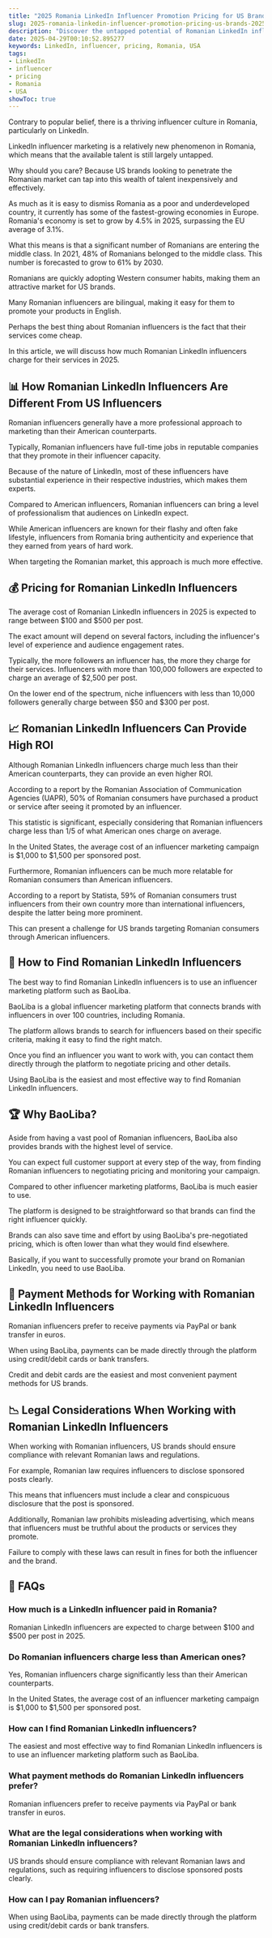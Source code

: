 ```yaml
---
title: "2025 Romania LinkedIn Influencer Promotion Pricing for US Brands"
slug: 2025-romania-linkedin-influencer-promotion-pricing-us-brands-2025-04-29
description: "Discover the untapped potential of Romanian LinkedIn influencers for US brands looking to expand their market reach in 2025."
date: 2025-04-29T00:10:52.895277
keywords: LinkedIn, influencer, pricing, Romania, USA
tags:
- LinkedIn
- influencer
- pricing
- Romania
- USA
showToc: true
---
```


Contrary to popular belief, there is a thriving influencer culture in Romania, particularly on LinkedIn.

LinkedIn influencer marketing is a relatively new phenomenon in Romania, which means that the available talent is still largely untapped. 

Why should you care? Because US brands looking to penetrate the Romanian market can tap into this wealth of talent inexpensively and effectively.

As much as it is easy to dismiss Romania as a poor and underdeveloped country, it currently has some of the fastest-growing economies in Europe. Romania's economy is set to grow by 4.5% in 2025, surpassing the EU average of 3.1%. 

What this means is that a significant number of Romanians are entering the middle class. In 2021, 48% of Romanians belonged to the middle class. This number is forecasted to grow to 61% by 2030. 

Romanians are quickly adopting Western consumer habits, making them an attractive market for US brands. 

Many Romanian influencers are bilingual, making it easy for them to promote your products in English. 

Perhaps the best thing about Romanian influencers is the fact that their services come cheap. 

In this article, we will discuss how much Romanian LinkedIn influencers charge for their services in 2025.

## 📊 How Romanian LinkedIn Influencers Are Different From US Influencers 

Romanian influencers generally have a more professional approach to marketing than their American counterparts. 

Typically, Romanian influencers have full-time jobs in reputable companies that they promote in their influencer capacity. 

Because of the nature of LinkedIn, most of these influencers have substantial experience in their respective industries, which makes them experts. 

Compared to American influencers, Romanian influencers can bring a level of professionalism that audiences on LinkedIn expect. 

While American influencers are known for their flashy and often fake lifestyle, influencers from Romania bring authenticity and experience that they earned from years of hard work. 

When targeting the Romanian market, this approach is much more effective. 

## 💰 Pricing for Romanian LinkedIn Influencers

The average cost of Romanian LinkedIn influencers in 2025 is expected to range between $100 and $500 per post. 

The exact amount will depend on several factors, including the influencer's level of experience and audience engagement rates. 

Typically, the more followers an influencer has, the more they charge for their services. Influencers with more than 100,000 followers are expected to charge an average of $2,500 per post. 

On the lower end of the spectrum, niche influencers with less than 10,000 followers generally charge between $50 and $300 per post.

## 📈 Romanian LinkedIn Influencers Can Provide High ROI

Although Romanian LinkedIn influencers charge much less than their American counterparts, they can provide an even higher ROI. 

According to a report by the Romanian Association of Communication Agencies (UAPR), 50% of Romanian consumers have purchased a product or service after seeing it promoted by an influencer. 

This statistic is significant, especially considering that Romanian influencers charge less than 1/5 of what American ones charge on average. 

In the United States, the average cost of an influencer marketing campaign is $1,000 to $1,500 per sponsored post. 

Furthermore, Romanian influencers can be much more relatable for Romanian consumers than American influencers. 

According to a report by Statista, 59% of Romanian consumers trust influencers from their own country more than international influencers, despite the latter being more prominent. 

This can present a challenge for US brands targeting Romanian consumers through American influencers. 

## 🚀 How to Find Romanian LinkedIn Influencers

The best way to find Romanian LinkedIn influencers is to use an influencer marketing platform such as BaoLiba. 

BaoLiba is a global influencer marketing platform that connects brands with influencers in over 100 countries, including Romania. 

The platform allows brands to search for influencers based on their specific criteria, making it easy to find the right match. 

Once you find an influencer you want to work with, you can contact them directly through the platform to negotiate pricing and other details. 

Using BaoLiba is the easiest and most effective way to find Romanian LinkedIn influencers.

## 🏆 Why BaoLiba?

Aside from having a vast pool of Romanian influencers, BaoLiba also provides brands with the highest level of service. 

You can expect full customer support at every step of the way, from finding Romanian influencers to negotiating pricing and monitoring your campaign.

Compared to other influencer marketing platforms, BaoLiba is much easier to use. 

The platform is designed to be straightforward so that brands can find the right influencer quickly. 

Brands can also save time and effort by using BaoLiba's pre-negotiated pricing, which is often lower than what they would find elsewhere. 

Basically, if you want to successfully promote your brand on Romanian LinkedIn, you need to use BaoLiba.

## 🤝 Payment Methods for Working with Romanian LinkedIn Influencers

Romanian influencers prefer to receive payments via PayPal or bank transfer in euros. 

When using BaoLiba, payments can be made directly through the platform using credit/debit cards or bank transfers. 

Credit and debit cards are the easiest and most convenient payment methods for US brands. 

## 📉 Legal Considerations When Working with Romanian LinkedIn Influencers

When working with Romanian influencers, US brands should ensure compliance with relevant Romanian laws and regulations. 

For example, Romanian law requires influencers to disclose sponsored posts clearly. 

This means that influencers must include a clear and conspicuous disclosure that the post is sponsored. 

Additionally, Romanian law prohibits misleading advertising, which means that influencers must be truthful about the products or services they promote. 

Failure to comply with these laws can result in fines for both the influencer and the brand. 

## 🤔 FAQs

### How much is a LinkedIn influencer paid in Romania? 

Romanian LinkedIn influencers are expected to charge between $100 and $500 per post in 2025. 

### Do Romanian influencers charge less than American ones? 

Yes, Romanian influencers charge significantly less than their American counterparts. 

In the United States, the average cost of an influencer marketing campaign is $1,000 to $1,500 per sponsored post. 

### How can I find Romanian LinkedIn influencers? 

The easiest and most effective way to find Romanian LinkedIn influencers is to use an influencer marketing platform such as BaoLiba. 

### What payment methods do Romanian LinkedIn influencers prefer? 

Romanian influencers prefer to receive payments via PayPal or bank transfer in euros. 

### What are the legal considerations when working with Romanian LinkedIn influencers? 

US brands should ensure compliance with relevant Romanian laws and regulations, such as requiring influencers to disclose sponsored posts clearly. 

### How can I pay Romanian influencers? 

When using BaoLiba, payments can be made directly through the platform using credit/debit cards or bank transfers.